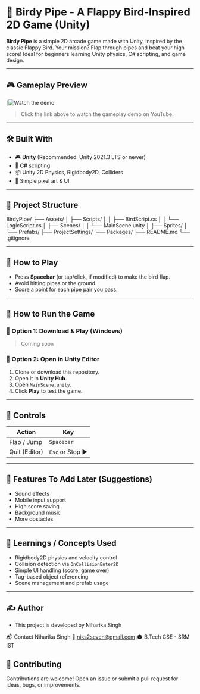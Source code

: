 # 🐤 Birdy Pipe - A Flappy Bird-Inspired 2D Game (Unity)

**Birdy Pipe** is a simple 2D arcade game made with Unity, inspired by the classic Flappy Bird. Your mission? Flap through pipes and beat your high score! Ideal for beginners learning Unity physics, C# scripting, and game design.

---

## 🎮 Gameplay Preview

[![Watch the demo](https://youtu.be/FKgZkFTfWfE?si=s1twTSYO_JJL8TYx)

> Click the link above to watch the gameplay demo on YouTube.

---

## 🛠 Built With

- 🎮 **Unity** (Recommended: Unity 2021.3 LTS or newer)
- 🧠 **C#** scripting
- 📦 Unity 2D Physics, Rigidbody2D, Colliders
- 🎨 Simple pixel art & UI

---

## 📁 Project Structure

BirdyPipe/
├── Assets/
│ ├── Scripts/
│ │ ├── BirdScript.cs
│ │ └── LogicScript.cs
│ ├── Scenes/
│ │ └── MainScene.unity
│ ├── Sprites/
│ └── Prefabs/
├── ProjectSettings/
├── Packages/
├── README.md
└── .gitignore

---

## 🚀 How to Play

- Press **Spacebar** (or tap/click, if modified) to make the bird flap.
- Avoid hitting pipes or the ground.
- Score a point for each pipe pair you pass.

---

## 💾 How to Run the Game

### 🔹 Option 1: Download & Play (Windows)
> Coming soon 

### 🔹 Option 2: Open in Unity Editor
1. Clone or download this repository.
2. Open it in **Unity Hub**.
3. Open `MainScene.unity`.
4. Click **Play** to test the game.

---

## 🔧 Controls

| Action        | Key             |
|---------------|------------------|
| Flap / Jump   | `Spacebar`       |
| Quit (Editor) | `Esc` or Stop ▶  |

---


## 🔄 Features To Add Later (Suggestions)

- Sound effects
- Mobile input support
- High score saving
- Background music
- More obstacles

---

## 🧠 Learnings / Concepts Used

- Rigidbody2D physics and velocity control
- Collision detection via `OnCollisionEnter2D`
- Simple UI handling (score, game over)
- Tag-based object referencing
- Scene management and prefab usage

---

## ✍️ Author

- This project is developed by Niharika Singh

📬 Contact
Niharika Singh
📧 niks2seven@gmail.com
🎓 B.Tech CSE - SRM IST

## 🤝 Contributing

Contributions are welcome! Open an issue or submit a pull request for ideas, bugs, or improvements.
